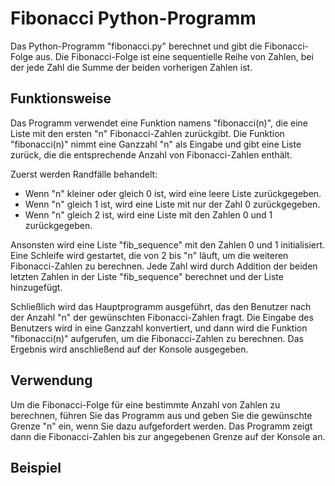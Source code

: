 # Fibonacci Python-Programm

Das Python-Programm "fibonacci.py" berechnet und gibt die Fibonacci-Folge aus. Die Fibonacci-Folge ist eine sequentielle Reihe von Zahlen, bei der jede Zahl die Summe der beiden vorherigen Zahlen ist.

## Funktionsweise

Das Programm verwendet eine Funktion namens "fibonacci(n)", die eine Liste mit den ersten "n" Fibonacci-Zahlen zurückgibt. Die Funktion "fibonacci(n)" nimmt eine Ganzzahl "n" als Eingabe und gibt eine Liste zurück, die die entsprechende Anzahl von Fibonacci-Zahlen enthält.

Zuerst werden Randfälle behandelt: 
- Wenn "n" kleiner oder gleich 0 ist, wird eine leere Liste zurückgegeben. 
- Wenn "n" gleich 1 ist, wird eine Liste mit nur der Zahl 0 zurückgegeben. 
- Wenn "n" gleich 2 ist, wird eine Liste mit den Zahlen 0 und 1 zurückgegeben.

Ansonsten wird eine Liste "fib_sequence" mit den Zahlen 0 und 1 initialisiert. Eine Schleife wird gestartet, die von 2 bis "n" läuft, um die weiteren Fibonacci-Zahlen zu berechnen. Jede Zahl wird durch Addition der beiden letzten Zahlen in der Liste "fib_sequence" berechnet und der Liste hinzugefügt.

Schließlich wird das Hauptprogramm ausgeführt, das den Benutzer nach der Anzahl "n" der gewünschten Fibonacci-Zahlen fragt. Die Eingabe des Benutzers wird in eine Ganzzahl konvertiert, und dann wird die Funktion "fibonacci(n)" aufgerufen, um die Fibonacci-Zahlen zu berechnen. Das Ergebnis wird anschließend auf der Konsole ausgegeben.

## Verwendung

Um die Fibonacci-Folge für eine bestimmte Anzahl von Zahlen zu berechnen, führen Sie das Programm aus und geben Sie die gewünschte Grenze "n" ein, wenn Sie dazu aufgefordert werden. Das Programm zeigt dann die Fibonacci-Zahlen bis zur angegebenen Grenze auf der Konsole an.

## Beispiel

